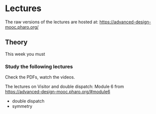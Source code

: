 # Lectures

The raw versions of the lectures are hosted at: https://advanced-design-mooc.pharo.org/

## Theory

This week you must

### Study the following lectures

Check the PDFs, watch the videos.

The lectures on Visitor and double dispatch: Module 6 from https://advanced-design-mooc.pharo.org/#module6

- double dispatch
- symmetry
